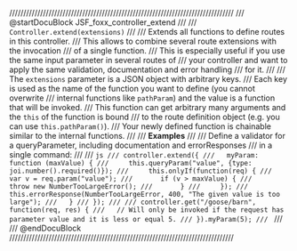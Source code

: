 ////////////////////////////////////////////////////////////////////////////////
/// @startDocuBlock JSF_foxx_controller_extend
///
/// `Controller.extend(extensions)`
///
/// Extends all functions to define routes in this controller.
/// This allows to combine several route extensions with the invocation
/// of a single function.
/// This is especially useful if you use the same input parameter in several routes of
/// your controller and want to apply the same validation, documentation and error handling
/// for it.
///
/// The `extensions` parameter is a JSON object with arbitrary keys.
/// Each key is used as the name of the function you want to define (you cannot overwrite
/// internal functions like `pathParam`) and the value is a function that will be invoked.
/// This function can get arbitrary many arguments and the `this` of the function is bound
/// to the route definition object (e.g. you can use `this.pathParam()`).
/// Your newly defined function is chainable similar to the internal functions.
///
/// **Examples**
///
/// Define a validator for a queryParameter, including documentation and errorResponses
/// in a single command:
///
/// ```js
/// controller.extend({
///   myParam: function (maxValue) {
///     this.queryParam("value", {type: joi.number().required()});
///     this.onlyIf(function(req) {
///       var v = req.param("value");
///       if (v > maxValue) {
///         throw new NumberTooLargeError();
///       }
///     });
///     this.errorResponse(NumberTooLargeError, 400, "The given value is too large");
///   }
/// });
///
/// controller.get("/goose/barn", function(req, res) {
///   // Will only be invoked if the request has parameter value and it is less or equal 5.
/// }).myParam(5);
/// ```
///
/// @endDocuBlock
////////////////////////////////////////////////////////////////////////////////